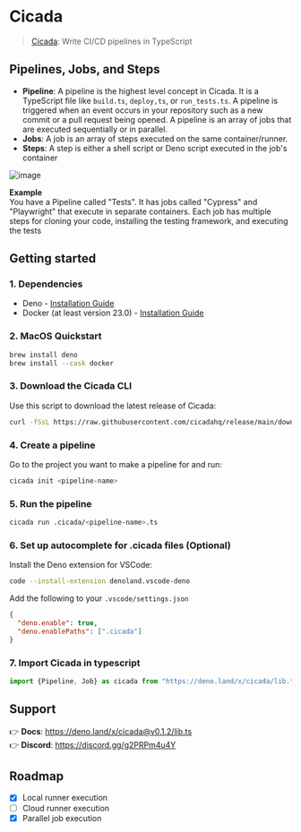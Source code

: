 # Cicada
> [Cicada](https://cicada.build): Write CI/CD pipelines in TypeScript

## Pipelines, Jobs, and Steps
* **Pipeline**: A pipeline is the highest level concept in Cicada. It is a TypeScript file like `build.ts`, `deploy,ts`, or `run_tests.ts`. A pipeline is triggered when an event occurs in your repository such as a new commit or a pull request being opened. A pipeline is an array of jobs that  are executed sequentially or in parallel.
* **Jobs**: A job is an array of steps executed on the same container/runner. 
* **Steps**: A step is either a shell script or Deno script executed in the job's container

![image](https://user-images.githubusercontent.com/4949076/229649044-b385b525-946e-4a86-a66d-773547770105.png)

**Example**  
You have a Pipeline called "Tests". It has jobs called "Cypress" and "Playwright" that execute in separate containers. Each job has multiple steps for cloning your code, installing the testing framework, and executing the tests

## Getting started
### 1. Dependencies
- Deno -
  [Installation Guide](https://deno.land/manual@v1.32.1/getting_started/installation)
- Docker (at least version 23.0) -
  [Installation Guide](https://docs.docker.com/desktop/)

### 2. MacOS Quickstart
```bash
brew install deno
brew install --cask docker
```

### 3. Download the Cicada CLI
Use this script to download the latest release of Cicada:
```bash
curl -fSsL https://raw.githubusercontent.com/cicadahq/release/main/download.sh | sh
```

### 4. Create a pipeline
Go to the project you want to make a pipeline for and run:
```bash
cicada init <pipeline-name>
```

### 5. Run the pipeline
```bash
cicada run .cicada/<pipeline-name>.ts
```

### 6. Set up autocomplete for .cicada files (Optional)
Install the Deno extension for VSCode:
```bash
code --install-extension denoland.vscode-deno
```

Add the following to your `.vscode/settings.json`
```json
{
  "deno.enable": true,
  "deno.enablePaths": [".cicada"]
}
```

### 7. Import Cicada in typescript
```typescript
import {Pipeline, Job} as cicada from "https://deno.land/x/cicada/lib.ts"
```

## Support
👉 **Docs**: https://deno.land/x/cicada@v0.1.2/lib.ts  
👉 **Discord**: https://discord.gg/g2PRPm4u4Y

## Roadmap
- [x] Local runner execution
- [ ] Cloud runner execution
- [x] Parallel job execution
